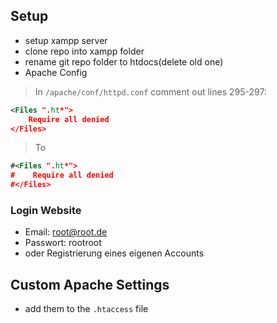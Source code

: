 ## Setup

* setup xampp server
* clone repo into xampp folder
* rename git repo folder to htdocs(delete old one)
* Apache Config
>In `/apache/conf/httpd.conf` comment out lines 295-297:
``` xml
<Files ".ht*">
    Require all denied
</Files>
```
>To
``` xml
#<Files ".ht*">
#    Require all denied
#</Files>
```

### Login Website
* Email: root@root.de
* Passwort: rootroot
* oder Registrierung eines eigenen Accounts

## Custom Apache Settings
* add them to the `.htaccess` file
